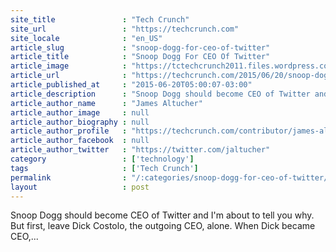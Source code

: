 ```yaml
---
site_title               : "Tech Crunch"
site_url                 : "https://techcrunch.com"
site_locale              : "en_US"
article_slug             : "snoop-dogg-for-ceo-of-twitter"
article_title            : "Snoop Dogg For CEO Of Twitter"
article_image            : "https://tctechcrunch2011.files.wordpress.com/2015/02/462543964.jpg?w=764&h=400&crop=1"
article_url              : "https://techcrunch.com/2015/06/20/snoop-dogg-for-ceo-of-twitter/"
article_published_at     : "2015-06-20T05:00:07-03:00"
article_description      : "Snoop Dogg should become CEO of Twitter and I'm about to tell you why. But first, leave Dick Costolo, the outgoing CEO, alone. When Dick became CEO,..."
article_author_name      : "James Altucher"
article_author_image     : null
article_author_biography : null
article_author_profile   : "https://techcrunch.com/contributor/james-altucher/"
article_author_facebook  : null
article_author_twitter   : "https://twitter.com/jaltucher"
category                 : ['technology']
tags                     : ['Tech Crunch']
permalink                : "/:categories/snoop-dogg-for-ceo-of-twitter/"
layout                   : post
---
```


Snoop Dogg should become CEO of Twitter and I'm about to tell you why. But first, leave Dick Costolo, the outgoing CEO, alone. When Dick became CEO,...
